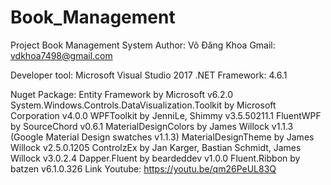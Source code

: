 # Book_Management

Project Book Management System
Author: Võ Đăng Khoa
Gmail: vdkhoa7498@gmail.com

Developer tool: Microsoft Visual Studio 2017
		.NET Framework: 4.6.1		
		
Nuget Package: Entity Framework by Microsoft v6.2.0
		      System.Windows.Controls.DataVisualization.Toolkit by Microsoft Corporation v4.0.0
		      WPFToolkit by JenniLe, Shimmy v3.5.50211.1
		      FluentWPF by SourceChord v0.6.1
		      MaterialDesignColors by James Willock v1.1.3 (Google Material Design swatches v1.1.3)
                      MaterialDesignTheme by James Willock v2.5.0.1205
		      ControlzEx by Jan Karger, Bastian Schmidt, James Willock v3.0.2.4
		      Dapper.Fluent by beardeddev v1.0.0
                      Fluent.Ribbon by batzen v6.1.0.326
Link Youtube: https://youtu.be/qm26PeUL83Q

